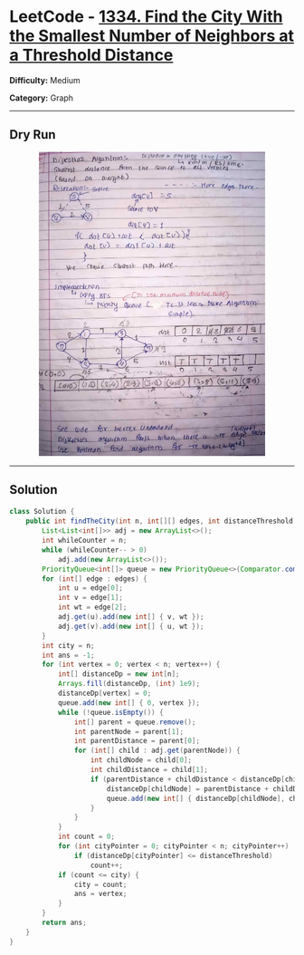 <!-- July 26 -->

# LeetCode - [1334. Find the City With the Smallest Number of Neighbors at a Threshold Distance](https://leetcode.com/problems/find-the-city-with-the-smallest-number-of-neighbors-at-a-threshold-distance/description/)

**Difficulty:** Medium

**Category:** Graph

---

## Dry Run

<p align="middle">
   <img src="../../Graph/dijkstraAlgorithm.jpg" width="400"/>
</p>

---

## Solution

```java
class Solution {
    public int findTheCity(int n, int[][] edges, int distanceThreshold) {
        List<List<int[]>> adj = new ArrayList<>();
        int whileCounter = n;
        while (whileCounter-- > 0)
            adj.add(new ArrayList<>());
        PriorityQueue<int[]> queue = new PriorityQueue<>(Comparator.comparingInt(a -> a[0]));
        for (int[] edge : edges) {
            int u = edge[0];
            int v = edge[1];
            int wt = edge[2];
            adj.get(u).add(new int[] { v, wt });
            adj.get(v).add(new int[] { u, wt });
        }
        int city = n;
        int ans = -1;
        for (int vertex = 0; vertex < n; vertex++) {
            int[] distanceDp = new int[n];
            Arrays.fill(distanceDp, (int) 1e9);
            distanceDp[vertex] = 0;
            queue.add(new int[] { 0, vertex });
            while (!queue.isEmpty()) {
                int[] parent = queue.remove();
                int parentNode = parent[1];
                int parentDistance = parent[0];
                for (int[] child : adj.get(parentNode)) {
                    int childNode = child[0];
                    int childDistance = child[1];
                    if (parentDistance + childDistance < distanceDp[childNode]) {
                        distanceDp[childNode] = parentDistance + childDistance;
                        queue.add(new int[] { distanceDp[childNode], childNode });
                    }
                }
            }
            int count = 0;
            for (int cityPointer = 0; cityPointer < n; cityPointer++)
                if (distanceDp[cityPointer] <= distanceThreshold)
                    count++;
            if (count <= city) {
                city = count;
                ans = vertex;
            }
        }
        return ans;
    }
}
```

